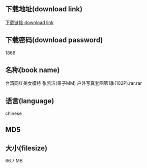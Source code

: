 ## 下载地址(download link)
[下载链接 download link](https://voluble-croquembouche-d321dc.netlify.app/?s=%E5%8F%B0%E6%B9%BE%E7%BD%91%E7%BA%A2%E7%BE%8E%E5%A5%B3%E6%A8%A1%E7%89%B9+%E5%BC%A0%E5%87%AF%E6%B4%81%28%E6%9E%9C%E5%AD%90MM%29+%E6%88%B7%E5%A4%96%E5%86%99%E7%9C%9F%E5%A5%97%E5%9B%BE%E7%AC%AC1%E5%AD%A3%28102P%29.rar)

## 下载密码(download password)
1866

## 名称(book name)
台湾网红美女模特 张凯洁(果子MM) 户外写真套图第1季(102P).rar.rar

## 语言(language)
chinese

## MD5


## 大小(filesize)
66.7 MB
